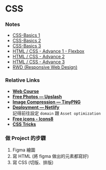 # CSS

### Notes

- [CSS-Basics 1](https://github.com/xxrjun/2022-Web-Develop/blob/main/notes/css/CSS/CSS-Basics%201.md)
- [CSS-Basics 2](https://github.com/xxrjun/2022-Web-Develop/blob/main/notes/css/CSS/CSS-Basics%202.md)
- [CSS-Basics 3](https://github.com/xxrjun/2022-Web-Develop/blob/main/notes/css/CSS/CSS-Basics%203.md)
- [HTML / CSS - Advance 1 - Flexbox](https://github.com/xxrjun/2022-Web-Develop/blob/main/notes/css/CSS/HTML%20CSS%20-%20Advance%201%20-%20Flexbox.md)
- [HTML / CSS - Advance 2](https://github.com/xxrjun/2022-Web-Develop/blob/main/notes/css/CSS/HTML%20CSS%20-%20Advance%202.md)
- [HTML / CSS - Advance 3](https://github.com/xxrjun/2022-Web-Develop/blob/main/notes/css/CSS/HTML%20CSS%20-%20Advance%203.md)
- [RWD (Responsive Web Design)](<https://github.com/xxrjun/2022-Web-Develop/blob/main/notes/css/CSS/RWD%20(Responsive%20Web%20Design).md>)

### Relative Links

- [**Web Course**](https://www.udemy.com/course/html5-css3-z/)
- [**Free Photos — Upslash**](https://unsplash.com/)
- [**Image Compression — TinyPNG** ](https://tinypng.com/)
- [**Deployment — Netlify**](https://www.netlify.com/)  
  記得前往設定 `domain` 跟 `Asset optimization`
- [**Free icons - Icons8** ](https://icons8.com/)
- [**CSS Tricks** ](https://css-tricks.com/)

### 做 Project 的步驟

1. Figma 繪圖
2. 寫 HTML (將 figma 做出的元素都寫好)
3. 寫 CSS (切版、排版)
